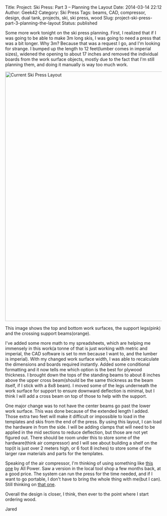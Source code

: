 Title: Project: Ski Press: Part 3 – Planning the Layout
Date: 2014-03-14 22:12
Author: Geek42
Category: Ski Press
Tags: beams, CAD, compressor, design, dual tank, projects, ski, ski press, wood
Slug: project-ski-press-part-3-planning-the-layout
Status: published

Some more work tonight on the ski press planning. First, I realized that
if I was going to be able to make 3m long skis, I was going to need a
press that was a bit longer. Why 3m? Because that was a request I go,
and I'm looking for strange. I bumped up the length to 12 feet(lumber
comes in imperial sizes), widened the opening to about 17 inches and
removed the individual boards from the work surface objects, mostly due
to the fact that I'm still planning them, and doing it manually is way
too much work.

<img src="/images/Pic3.png" style="width: 800px; max-width: 100%; height: auto;" alt="Current Ski Press Layout"/>

This image shows the top and bottom work surfaces, the support
legs(pink) and the crossing support beams(orange).

<!--more-->  
I've added some more math to my spreadsheets, which are helping me
immensely in this work(a tonne of that is just working with metric and
imperial, the CAD software is set to mm because I want to, and the
lumber is imperial). With my changed work surface width, I was able to
recalculate the dimensions and boards required instantly. Added some
conditional formatting and it now tells me which option is the best for
plywood thickness. I brought down the tops of the standing beams to
about 8 inches above the upper cross beam(should be the same thickness
as the beam itself, if I stick with a 8x8 beam). I moved some of the
legs underneath the work surface for support to ensure downward
deflection is minimal, but I think I will add a cross beam on top of
those to help with the support.

One major change was to not have the center beams go past the lower work
surface. This was done because of the extended length I added. Those
extra two feet will make it difficult or impossible to load in the
templates and skis from the end of the press. By using this layout, I
can load the hardware in from the side. I will be adding clamps that
will need to be applied in the mid sections to reduce deflection, but
those are not yet figured out. There should be room under this to store
some of the hardware(think air compressor) and I will see about building
a shelf on the top(it is just over 2 meters high, or 6 foot 8 inches) to
store some of the larger raw materials and parts for the templates.

Speaking of the air compressor, I'm thinking of using something like
[this one](http://www.allpoweramerica.com/#!apc4007/cr53) by All Power.
Saw a version in the local tool shop a few months back, at a good price.
The system can run the press for the time needed, and if I want to go
portable, I don't have to bring the whole thing with me(but I can).
Still thinking on [that
one](http://media.wix.com/ugd/76cc75_4f290dc882585feb9a49b0b8dc3b8f0e.pdf).

Overall the design is closer, I think, then ever to the point where I
start ordering wood.

Jared
